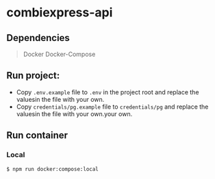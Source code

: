 # combiexpress-api

## Dependencies

> Docker
> Docker-Compose

## Run project:

- Copy `.env.example` file to `.env` in the project root and replace the valuesin the file with your own.
- Copy `credentials/pg.example` file to `credentials/pg` and replace the valuesin the file with your own.your own.

## Run container

### Local

```sh
$ npm run docker:compose:local
```
